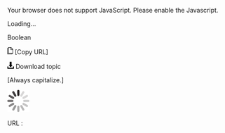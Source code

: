 Your browser does not support JavaScript. Please enable the Javascript.

Loading...

Boolean

![Copy URL](boolean_files/Copy.png) [Copy URL]

![Download](boolean_files/Download.png)
Download topic

[Always capitalize.]

![In progress](boolean_files/activity-large.gif)

URL :


